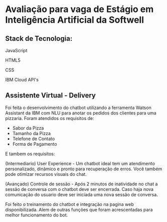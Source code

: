 # Avaliação para vaga de Estágio em Inteligência Artificial da Softwell

## Stack de Tecnologia:

JavaScript

HTML5

CSS 

IBM Cloud API's


## Assistente Virtual - Delivery 

Foi feita o desenvolvimento do chatbot utilizando a ferramenta Watson Assistant da IBM com NLU para anotar os pedidos dos clientes para uma pizzaria.
Foram atendidos os requisitos de:

- Sabor da Pizza 
- Tamanho da Pizza
- Telefone de Contato 
- Forma de Pagamento

E tambem os requisitos:

(Intermediario) User Experience - Um chatbot ideal tem um atendimento personalizado, dinâmico e pronto para recuperação de erros. Você também pode otimizar recursos visuais do chat. 

(Avançado) Controle de sessão - Após 2 minutos de inatividade no chat a sessão de conversa com o chatbot deve ser encerrada. Caso haja nova comunicação do usuario deve ser iniciada uma nova sessão de conversa. 	

Foi feito o treinamento do chatbot e integração na pagina web disponibilizada. Alem de outras funções que foram acrescentadas para melhor funcionamento do bot.

